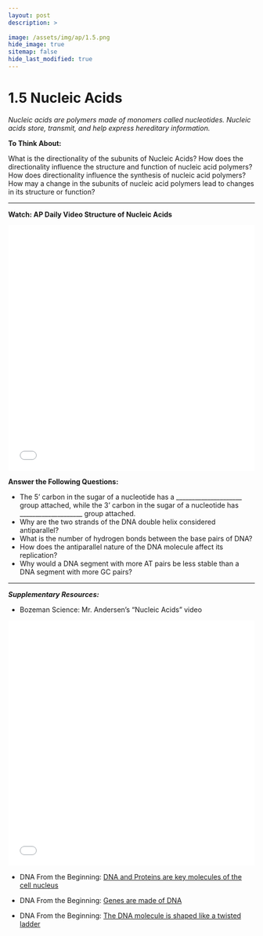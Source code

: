 ```yaml
---
layout: post
description: >
  
image: /assets/img/ap/1.5.png
hide_image: true
sitemap: false
hide_last_modified: true
---
```


# 1.5 Nucleic Acids

*Nucleic acids are polymers made of monomers called nucleotides. Nucleic acids store, transmit, and help express hereditary information.*

**To Think About:** 

What is the directionality of the subunits of Nucleic Acids?  How does the directionality influence the structure and function of nucleic acid polymers?  How does directionality influence the synthesis of nucleic acid polymers?  How may a change in the subunits of nucleic acid polymers lead to changes in its structure or function?

---

**Watch: AP Daily Video Structure of Nucleic Acids**

<iframe src="//player.bilibili.com/player.html?isOutside=true&aid=762646093&bvid=BV1964y1a7Xj&cid=399060656&p=5&high_quality=1&danmaku=0&autoplay=0" allowfullscreen="allowfullscreen" width="100%" height="500" scrolling="no" frameborder="0" sandbox="allow-top-navigation allow-same-origin allow-forms allow-scripts"></iframe>

**Answer the Following Questions:**

- The 5’ carbon in the sugar of a nucleotide has a _____________________ group attached, while the 3’ carbon in the sugar of a nucleotide has ____________________ group attached.
- Why are the two strands of the DNA double helix considered antiparallel?
- What is the number of hydrogen bonds between the base pairs of DNA?
- How does the antiparallel nature of the DNA molecule affect its replication?
- Why would a DNA segment with more AT pairs be less stable than a DNA segment with more GC pairs?

---

***Supplementary Resources:*** 

- Bozeman Science: Mr. Andersen’s “Nucleic Acids” video

<iframe src="//player.bilibili.com/player.html?isOutside=true&aid=112808071005864&bvid=BV1tm8JeqEJf&cid=500001619652120&p=1&high_quality=1&danmaku=0&autoplay=0" allowfullscreen="allowfullscreen" width="100%" height="500" scrolling="no" frameborder="0" sandbox="allow-top-navigation allow-same-origin allow-forms allow-scripts"></iframe>


- DNA From the Beginning: [DNA and Proteins are key molecules of the cell nucleus](https://www.dnaftb.org/15/)

- DNA From the Beginning: [Genes are made of DNA](https://www.dnaftb.org/17/)

- DNA From the Beginning: [The DNA molecule is shaped like a twisted ladder](https://www.dnaftb.org/19/)


